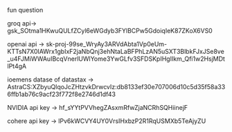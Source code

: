 fun question

groq api->
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

openai api ->
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

ioemens datase of datastax ->
AstraCS:XZbyuQlqoJcZHtzvkDrwcvIz:db8133ef30e707006d10c5d35f58a336ffb1ab76c9acf23f772f8e2746d1df43

NVIDIA api key ->
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

cohere api key ->
lPv6kWCVY4UY0VrsIHxbzP2R1RqUSMXb5TeAjyZU